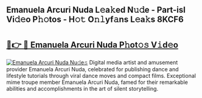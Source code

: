 ## Emanuela Arcuri Nuda L𝚎a𝚔ed N𝚞𝚍e - Part-isI Vi𝚍𝚎o P𝚑𝚘tos - H𝚘𝚝 O𝚗𝚕yf𝚊ns L𝚎a𝚔s 8KCF6

# <h2><a href="http://kfe8vp.oniu.top/?m=Emanuela+Arcuri+Nuda">🔗👉 🔴 Emanuela Arcuri Nuda P𝚑ot𝚘𝚜 V𝚒d𝚎o</a></h2>

[![Emanuela Arcuri Nuda Nu𝚍e𝚜](https://i.imgur.com/0qMVB7G.gif)](http://kfe8vp.oniu.top/?m=Emanuela+Arcuri+Nuda)
Digital media artist and amusement provider Emanuela Arcuri Nuda, celebrated for publishing dance and lifestyle tutorials through viral dance moves and compact films. Exceptional mime troupe member Emanuela Arcuri Nuda, famed for their remarkable abilities and accomplishments in the art of silent storytelling.  
